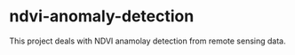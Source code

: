 # ndvi-anomaly-detection


This project deals with NDVI anamolay detection from remote sensing data.
